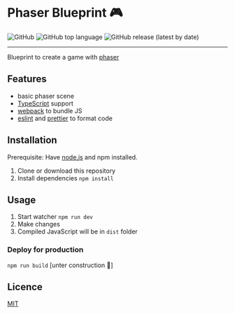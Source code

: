 # Phaser Blueprint 🎮

![GitHub](https://img.shields.io/github/license/pixel-fabian/phaser-blueprint?style=flat-square)
![GitHub top language](https://img.shields.io/github/languages/top/pixel-fabian/phaser-blueprint?style=flat-square)
![GitHub release (latest by date)](https://img.shields.io/github/v/release/pixel-fabian/phaser-blueprint?style=flat-square)

---

Blueprint to create a game with [phaser](https://phaser.io/)

## Features

 - basic phaser scene
 - [TypeScript](https://www.typescriptlang.org/) support
 - [webpack](https://webpack.js.org/) to bundle JS
 - [eslint](https://eslint.org/) and [prettier](https://prettier.io/) to format code

## Installation

Prerequisite: Have [node.js](https://nodejs.org) and npm installed.

1. Clone or download this repository
2. Install dependencies ```npm install```

## Usage

1. Start watcher ```npm run dev```
2. Make changes
3. Compiled JavaScript will be in ```dist``` folder

### Deploy for production

```npm run build``` [unter construction 🚧]

## Licence

[MIT](/LICENSE)